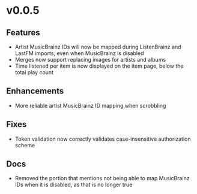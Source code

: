 # v0.0.5
## Features
- Artist MusicBrainz IDs will now be mapped during ListenBrainz and LastFM imports, even when MusicBrainz is disabled
- Merges now support replacing images for artists and albums
- Time listened per item is now displayed on the item page, below the total play count

## Enhancements
- More reliable artist MusicBrainz ID mapping when scrobbling

## Fixes
- Token validation now correctly validates case-insensitive authorization scheme

## Docs
- Removed the portion that mentions not being able to map MusicBrainz IDs when it is disabled, as that is no longer true